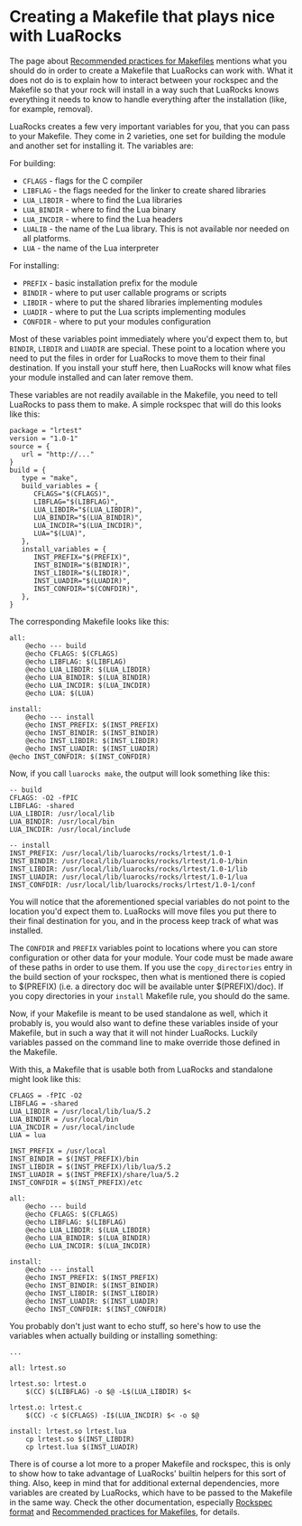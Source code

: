 # Creating a Makefile that plays nice with LuaRocks

The page about [Recommended practices for
Makefiles](recommended_practices_for_makefiles.md) mentions what you should do
in order to create a Makefile that LuaRocks can work with. What it does not do
is to explain how to interact between your rockspec and the Makefile so that
your rock will install in a way such that LuaRocks knows everything it needs
to know to handle everything after the installation (like, for example,
removal).

LuaRocks creates a few very important variables for you, that you can pass to
your Makefile. They come in 2 varieties, one set for building the module and
another set for installing it. The variables are:

For building:

* `CFLAGS` - flags for the C compiler
* `LIBFLAG` - the flags needed for the linker to create shared libraries
* `LUA_LIBDIR` - where to find the Lua libraries
* `LUA_BINDIR` - where to find the Lua binary
* `LUA_INCDIR` - where to find the Lua headers
* `LUALIB` - the name of the Lua library. This is not available nor needed on all platforms.
* `LUA` - the name of the Lua interpreter

For installing:

* `PREFIX` - basic installation prefix for the module
* `BINDIR` - where to put user callable programs or scripts
* `LIBDIR` - where to put the shared libraries implementing modules
* `LUADIR` - where to put the Lua scripts implementing modules
* `CONFDIR` - where to put your modules configuration

Most of these variables point immediately where you'd expect them to, but
`BINDIR`, `LIBDIR` and `LUADIR` are special. These point to a location where
you need to put the files in order for LuaRocks to move them to their final
destination. If you install your stuff here, then LuaRocks will know what
files your module installed and can later remove them.

These variables are not readily available in the Makefile, you need to tell
LuaRocks to pass them to make. A simple rockspec that will do this looks
like this:

```
package = "lrtest"
version = "1.0-1"
source = {
   url = "http://..."
}
build = {
   type = "make",
   build_variables = {
      CFLAGS="$(CFLAGS)",
      LIBFLAG="$(LIBFLAG)",
      LUA_LIBDIR="$(LUA_LIBDIR)",
      LUA_BINDIR="$(LUA_BINDIR)",
      LUA_INCDIR="$(LUA_INCDIR)",
      LUA="$(LUA)",
   },
   install_variables = {
      INST_PREFIX="$(PREFIX)",
      INST_BINDIR="$(BINDIR)",
      INST_LIBDIR="$(LIBDIR)",
      INST_LUADIR="$(LUADIR)",
      INST_CONFDIR="$(CONFDIR)",
   },
}
```

The corresponding Makefile looks like this:

```
all:
	@echo --- build
	@echo CFLAGS: $(CFLAGS)
	@echo LIBFLAG: $(LIBFLAG)
	@echo LUA_LIBDIR: $(LUA_LIBDIR)
	@echo LUA_BINDIR: $(LUA_BINDIR)
	@echo LUA_INCDIR: $(LUA_INCDIR)
	@echo LUA: $(LUA) 

install:
	@echo --- install
	@echo INST_PREFIX: $(INST_PREFIX)
	@echo INST_BINDIR: $(INST_BINDIR)
	@echo INST_LIBDIR: $(INST_LIBDIR)
	@echo INST_LUADIR: $(INST_LUADIR)
@echo INST_CONFDIR: $(INST_CONFDIR)
```

Now, if you call `luarocks make`, the output will look something
like this:

```
-- build
CFLAGS: -O2 -fPIC
LIBFLAG: -shared
LUA_LIBDIR: /usr/local/lib
LUA_BINDIR: /usr/local/bin
LUA_INCDIR: /usr/local/include

-- install
INST_PREFIX: /usr/local/lib/luarocks/rocks/lrtest/1.0-1
INST_BINDIR: /usr/local/lib/luarocks/rocks/lrtest/1.0-1/bin
INST_LIBDIR: /usr/local/lib/luarocks/rocks/lrtest/1.0-1/lib
INST_LUADIR: /usr/local/lib/luarocks/rocks/lrtest/1.0-1/lua
INST_CONFDIR: /usr/local/lib/luarocks/rocks/lrtest/1.0-1/conf
```

You will notice that the aforementioned special variables do not point to
the location you'd expect them to. LuaRocks will move files you put there
to their final destination for you, and in the process keep track of what
was installed.

The `CONFDIR` and `PREFIX` variables point to locations
where you can store configuration or other data for your module. Your code
must be made aware of these paths in order to use them. If you use the
`copy_directories` entry in the build section of your rockspec,
then what is mentioned there is copied to $(PREFIX) (i.e. a directory doc
will be available unter $(PREFIX)/doc). If you copy directories in your
`install` Makefile rule, you should do the same.

Now, if your Makefile is meant to be used standalone as well, which it
probably is, you would also want to define these variables inside of your
Makefile, but in such a way that it will not hinder LuaRocks. Luckily
variables passed on the command line to make override those defined in
the Makefile.

With this, a Makefile that is usable both from LuaRocks and standalone
might look like this:

```
CFLAGS = -fPIC -O2
LIBFLAG = -shared
LUA_LIBDIR = /usr/local/lib/lua/5.2
LUA_BINDIR = /usr/local/bin
LUA_INCDIR = /usr/local/include
LUA = lua
   
INST_PREFIX = /usr/local
INST_BINDIR = $(INST_PREFIX)/bin
INST_LIBDIR = $(INST_PREFIX)/lib/lua/5.2
INST_LUADIR = $(INST_PREFIX)/share/lua/5.2
INST_CONFDIR = $(INST_PREFIX)/etc
   
all:
	@echo --- build
	@echo CFLAGS: $(CFLAGS)
	@echo LIBFLAG: $(LIBFLAG)
	@echo LUA_LIBDIR: $(LUA_LIBDIR)
	@echo LUA_BINDIR: $(LUA_BINDIR)
	@echo LUA_INCDIR: $(LUA_INCDIR)

install:
	@echo --- install
	@echo INST_PREFIX: $(INST_PREFIX)
	@echo INST_BINDIR: $(INST_BINDIR)
	@echo INST_LIBDIR: $(INST_LIBDIR)
	@echo INST_LUADIR: $(INST_LUADIR)
	@echo INST_CONFDIR: $(INST_CONFDIR)
```

You probably don't just want to echo stuff, so here's how to use the variables
when actually building or installing something:

```
...

all: lrtest.so

lrtest.so: lrtest.o
	$(CC) $(LIBFLAG) -o $@ -L$(LUA_LIBDIR) $<

lrtest.o: lrtest.c
	$(CC) -c $(CFLAGS) -I$(LUA_INCDIR) $< -o $@

install: lrtest.so lrtest.lua
	cp lrtest.so $(INST_LIBDIR)
	cp lrtest.lua $(INST_LUADIR)
```

There is of course a lot more to a proper Makefile and rockspec, this is only
to show how to take advantage of LuaRocks' builtin helpers for this sort of
thing. Also, keep in mind that for additional external dependencies, more
variables are created by LuaRocks, which have to be passed to the Makefile in
the same way. Check the other documentation, especially [Rockspec
format](rockspec_format.md) and [Recommended practices for
Makefiles](recommended_practices_for_makefiles.md), for details.


